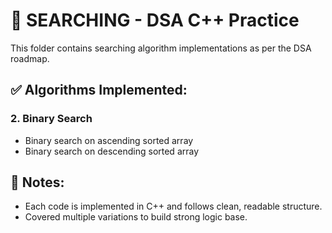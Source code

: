 # 📁 SEARCHING - DSA C++ Practice

This folder contains searching algorithm implementations as per the DSA roadmap.

## ✅ Algorithms Implemented:

### 2. Binary Search
- Binary search on ascending sorted array
- Binary search on descending sorted array

## 📌 Notes:
- Each code is implemented in C++ and follows clean, readable structure.
- Covered multiple variations to build strong logic base.

